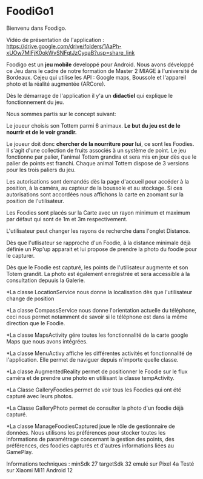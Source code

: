 # FoodiGo1
Bienvenu dans Foodigo. 

Vidéo de présentation de l'application : https://drive.google.com/drive/folders/1AaPh-xUOw7MIFjK0okWvSNFqtJzCyqaB?usp=share_link

Foodigo est un **jeu mobile** developpé pour Android. 
Nous avons développé ce Jeu dans le cadre de notre formation de Master 2 MIAGE à l'université de Bordeaux.
Cejeu qui utilise les API : Google maps, Boussole et l'appareil photo et la réalité augmentée (ARCore).

Dès le démarrage de l'application il y'a un **didactiel** qui explique le fonctionnement du jeu.


Nous sommes partis sur le concept suivant:


Le joueur choisis son Tottem parmi 6 animaux. **Le but du jeu est de le nourrir et de le voir grandir.**

Le joueur doit donc **chercher de la nourriture pour lui**, ce sont les Foodies. Il s'agit d'une collection de fruits associés à un système de point. Le jeu fonctionne par palier, l'animal Tottem grandira et sera mis en jour dès que le palier de points est franchi. Chaque animal Tottem dispose de 3 versions pour les trois paliers du jeu. 



Les autorisations sont demandés dès la page d'accueil pour accéder à la position, à la caméra, au capteur de la boussole et au stockage.
Si ces autorisations sont accordées nous affichons la carte en zoomant sur la position de l'utilisateur.

Les Foodies sont placés sur la Carte avec un rayon minimum et maximum par défaut qui sont de 1m et 3m respectivement.

L'utilisateur peut changer les rayons de recherche dans l'onglet Distance.


Dès que l'utlisateur se rapproche d'un Foodie, à la distance minimale déjà définie un Pop'up apparait et lui propose de prendre la photo du foodie  pour le capturer.

Dès que le Foodie est capturé, les points de l'utilisateur augmente et son Totem grandit. La photo est également enregistrée et sera accessible à la consultation depuuis la Galerie. 

*La classe LocationService nous donne la localisation dès que l'utilisateur change de position

*La classe CompassService nous donne l'orientation actuelle du téléphone, ceci nous permet notamment de savoir si le téléphone est dans la même direction que le Foodie.

*La classe MapsActivity gére toutes les fonctionnalité de la carte google Maps que nous avons intégrées.

*La classe MenuActivy affiche les différentes activités et fonctionnalité de l'application. Elle permet de naviguer depuis n'importe quelle classe.

*La classe AugmentedReality permet de positionner le Foodie sur le flux caméra et de prendre une photo en utiliisant la classe tempActivity.

*La Classe GalleryFoodies permet de voir tous les Foodies qui ont été capturé avec leurs photos.

*La Classe GalleryPhoto permet de consulter la photo d'un foodie déjà capturé. 

*La classe ManageFoodiesCaptured joue le rôle de gestionnaire de données. Nous utilisons les préférences pour stocker toutes les informations de paramétrage concernant la gestion des points, des préférences, des foodies capturés et d'autres informations liées au GamePlay.



Informations techniques : 
minSdk 27
targetSdk 32
emulé sur Pixel 4a 
Testé sur Xiaomi Mi11 Android 12
